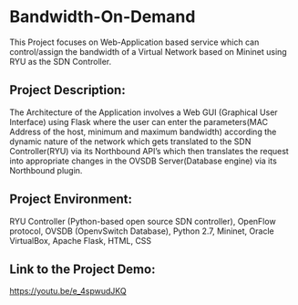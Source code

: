 # Bandwidth-On-Demand
This Project focuses on Web-Application based service which can control/assign the bandwidth of a Virtual Network based on Mininet using RYU as the SDN Controller.


Project Description:
---------------------
The Architecture of the Application involves a Web GUI (Graphical User Interface) using Flask where the user can enter the parameters(MAC Address of the host, minimum and maximum bandwidth) according the dynamic nature of the network which gets translated to the SDN Controller(RYU) via its Northbound API’s which then translates the request into appropriate changes in the OVSDB Server(Database engine) via its Northbound plugin.


Project Environment:
---------------------
RYU Controller (Python-based open source SDN controller), OpenFlow protocol, OVSDB (OpenvSwitch Database), Python 2.7, Mininet, Oracle VirtualBox, Apache Flask, HTML, CSS

Link to the Project Demo:
--------------------------
https://youtu.be/e_4spwudJKQ
